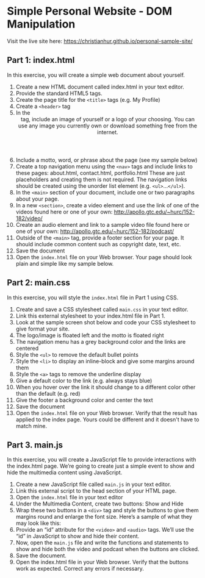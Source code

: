 # Simple Personal Website - DOM Manipulation

Visit the live site here:  <a href="https://christianhur.github.io/personal-sample-site/" target="_blank">https://christianhur.github.io/personal-sample-site/</a>

## Part 1: index.html

In this exercise, you will create a simple web document about yourself.
1. Create a new HTML document called index.html in your text editor.
2. Provide the standard HTML5 tags.
3. Create the page title for the `<title>` tags (e.g. My Profile)
4. Create a `<header>` tag
5. In the <header> tag, include an image of yourself or a logo of your choosing. You can use any
image you currently own or download something free from the internet.
6. Include a motto, word, or phrase about the page (see my sample below)
7. Create a top navigation menu using the `<nav>` tags and include links to these pages: about.html,
contact.html, portfolio.html
These are just placeholders and creating them is not required. The navigation links should be
created using the unorder list element (e.g. `<ul>`…`</ul>`).
8. In the `<main>` section of your document, include one or two paragraphs about your page.
9. In a new `<section>`, create a video element and use the link of one of the videos found here or one of your own:
  <a href="http://apollo.gtc.edu/~hurc/152-182/video/" target="_blank">http://apollo.gtc.edu/~hurc/152-182/video/</a>
10. Create an audio element and link to a sample video file found here or one of your own:
<a href="http://apollo.gtc.edu/~hurc/152-182/podcast/" target="_blank">http://apollo.gtc.edu/~hurc/152-182/podcast/</a>
11. Outside of the `<main>` tag, provide a footer section for your page. It should include common
content such as copyright date, text, etc.
12. Save the document
13. Open the `index.html` file on your Web browser. Your page should look plain and simple like my
sample below.

## Part 2:  main.css
In this exercise, you will style the `index.html` file in Part 1 using CSS.
1. Create and save a CSS stylesheet called `main.css` in your text editor.
2. Link this external stylesheet to your index.html file in Part 1.
3. Look at the sample screen shot below and code your CSS stylesheet to give format your site.
4. The logo/image is floated left and the motto is floated right
5. The navigation menu has a grey background color and the links are centered
6. Style the `<ul>` to remove the default bullet points
7. Style the `<li>` to display an inline-block and give some margins around them
8. Style the `<a>` tags to remove the underline display
9. Give a default color to the link (e.g. always stays blue)
10. When you hover over the link it should change to a different color other than the default (e.g.
red)
11. Give the footer a background color and center the text
12. Save the document
13. Open the `index.html` file on your Web browser. Verify that the result has applied to the index
page. Yours could be different and it doesn't have to match mine.
  
## Part 3. main.js
In this exercise, you will create a JavaScript file to provide interactions with the index.html page. We’re
going to create just a simple event to show and hide the multimedia content using JavaScript.

1. Create a new JavaScript file called `main.js` in your text editor.
2. Link this external script to the head section of your HTML page.
3. Open the `index.html` file in your text editor
4. Under the Multimedia Content, create two buttons: Show and Hide
5. Wrap these two buttons in a `<div>` tag and style the buttons to give them margins round and
enlarge the font size. Here’s a sample of what they may look like this:
6. Provide an “id” attribute for the `<video>` and `<audio>` tags. We’ll use the “id” in JavaScript to
show and hide their content.
7. Now, open the `main.js` file and write the functions and statements to show and hide both the
video and podcast when the buttons are clicked.
8. Save the document.
9. Open the index.html file in your Web browser. Verify that the buttons work as expected.
Correct any errors if necessary.
